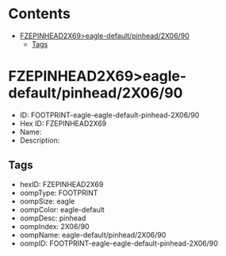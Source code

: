 



Contents
========

* [FZEPINHEAD2X69>eagle-default/pinhead/2X06/90](#fzepinhead2x69eagle-defaultpinhead2x0690)
	* [Tags](#tags)

# FZEPINHEAD2X69>eagle-default/pinhead/2X06/90

- ID: FOOTPRINT-eagle-eagle-default-pinhead-2X06/90
- Hex ID: FZEPINHEAD2X69
- Name: 
- Description: 

## Tags

- hexID: FZEPINHEAD2X69
- oompType: FOOTPRINT
- oompSize: eagle
- oompColor: eagle-default
- oompDesc: pinhead
- oompIndex: 2X06/90
- oompName: eagle-default/pinhead/2X06/90
- oompID: FOOTPRINT-eagle-eagle-default-pinhead-2X06/90
